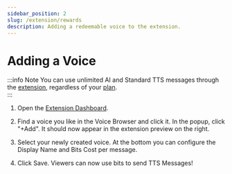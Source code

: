 ```yaml
---
sidebar_position: 2
slug: /extension/rewards
description: Adding a redeemable voice to the extension.
---
```


# Adding a Voice

:::info Note
You can use unlimited AI and Standard TTS messages through the [extension](/extension/install), regardless of your [plan](/account/billing/#plans).  
:::


1. Open the [Extension Dashboard](https://peepostream.com/extension).

2. Find a voice you like in the Voice Browser and click it. In the popup, click "+Add". It should now appear in the extension preview on the right.

3. Select your newly created voice. At the bottom you can configure the Display Name and Bits Cost per message.

4. Click Save. Viewers can now use bits to send TTS Messages!